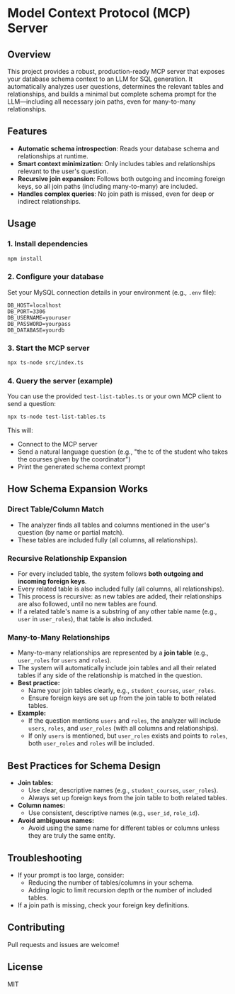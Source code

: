 # Model Context Protocol (MCP) Server

## Overview
This project provides a robust, production-ready MCP server that exposes your database schema context to an LLM for SQL generation. It automatically analyzes user questions, determines the relevant tables and relationships, and builds a minimal but complete schema prompt for the LLM—including all necessary join paths, even for many-to-many relationships.

## Features
- **Automatic schema introspection**: Reads your database schema and relationships at runtime.
- **Smart context minimization**: Only includes tables and relationships relevant to the user's question.
- **Recursive join expansion**: Follows both outgoing and incoming foreign keys, so all join paths (including many-to-many) are included.
- **Handles complex queries**: No join path is missed, even for deep or indirect relationships.

## Usage

### 1. Install dependencies
```sh
npm install
```

### 2. Configure your database
Set your MySQL connection details in your environment (e.g., `.env` file):
```
DB_HOST=localhost
DB_PORT=3306
DB_USERNAME=youruser
DB_PASSWORD=yourpass
DB_DATABASE=yourdb
```

### 3. Start the MCP server
```sh
npx ts-node src/index.ts
```

### 4. Query the server (example)
You can use the provided `test-list-tables.ts` or your own MCP client to send a question:
```sh
npx ts-node test-list-tables.ts
```
This will:
- Connect to the MCP server
- Send a natural language question (e.g., "the tc of the student who takes the courses given by the coordinator")
- Print the generated schema context prompt

## How Schema Expansion Works

### Direct Table/Column Match
- The analyzer finds all tables and columns mentioned in the user's question (by name or partial match).
- These tables are included fully (all columns, all relationships).

### Recursive Relationship Expansion
- For every included table, the system follows **both outgoing and incoming foreign keys**.
- Every related table is also included fully (all columns, all relationships).
- This process is recursive: as new tables are added, their relationships are also followed, until no new tables are found.
- If a related table's name is a substring of any other table name (e.g., `user` in `user_roles`), that table is also included.

### Many-to-Many Relationships
- Many-to-many relationships are represented by a **join table** (e.g., `user_roles` for `users` and `roles`).
- The system will automatically include join tables and all their related tables if any side of the relationship is matched in the question.
- **Best practice:**
  - Name your join tables clearly, e.g., `student_courses`, `user_roles`.
  - Ensure foreign keys are set up from the join table to both related tables.
- **Example:**
  - If the question mentions `users` and `roles`, the analyzer will include `users`, `roles`, and `user_roles` (with all columns and relationships).
  - If only `users` is mentioned, but `user_roles` exists and points to `roles`, both `user_roles` and `roles` will be included.

## Best Practices for Schema Design
- **Join tables:**
  - Use clear, descriptive names (e.g., `student_courses`, `user_roles`).
  - Always set up foreign keys from the join table to both related tables.
- **Column names:**
  - Use consistent, descriptive names (e.g., `user_id`, `role_id`).
- **Avoid ambiguous names:**
  - Avoid using the same name for different tables or columns unless they are truly the same entity.

## Troubleshooting
- If your prompt is too large, consider:
  - Reducing the number of tables/columns in your schema.
  - Adding logic to limit recursion depth or the number of included tables.
- If a join path is missing, check your foreign key definitions.

## Contributing
Pull requests and issues are welcome!

## License
MIT 